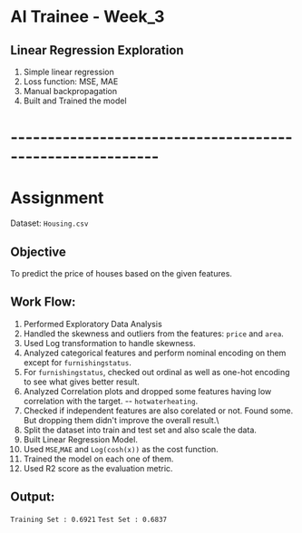 # AI Trainee - Week_3

## Linear Regression Exploration

1. Simple linear regression
2. Loss function: MSE, MAE
3. Manual backpropagation
4. Built and Trained the model

# ----------------------------------------------------------

# Assignment

Dataset: `Housing.csv`

## Objective

To predict the price of houses based on the given features.

## Work Flow:

1. Performed Exploratory Data Analysis
2. Handled the skewness and outliers from the features: `price` and `area`.
3. Used Log transformation to handle skewness.
4. Analyzed categorical features and perform nominal encoding on them except for `furnishingstatus`.
5. For `furnishingstatus`, checked out ordinal as well as one-hot encoding to see what gives better result.
6. Analyzed Correlation plots and dropped some features having low correlation with the target. -- `hotwaterheating`.
7. Checked if independent features are also corelated or not. Found some. But dropping them didn't improve the overall result.\
8. Split the dataset into train and test set and also scale the data.
9. Built Linear Regression Model.
10. Used `MSE`,`MAE` and `Log(cosh(x))` as the cost function.
11. Trained the model on each one of them.
12. Used R2 score as the evaluation metric.

## Output:

`Training Set : 0.6921`
`Test Set : 0.6837`
